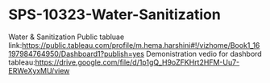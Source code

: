 # SPS-10323-Water-Sanitization
Water &amp; Sanitization
Public tabluae link:https://public.tableau.com/profile/m.hema.harshini#!/vizhome/Book1_16197984764950/Dashboard1?publish=yes
Demonistration vedio for dashbord tableau:https://drive.google.com/file/d/1p1gQ_H9oZFKHrt2HFM-Uu7-ERWeXyxMU/view
